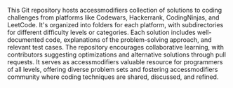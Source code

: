 This Git repository hosts accessmodifiers collection of solutions to coding challenges from platforms like Codewars, Hackerrank, CodingNinjas, and LeetCode. It's organized into folders for each platform, with subdirectories for different difficulty levels or categories. Each solution includes well-documented code, explanations of the problem-solving approach, and relevant test cases. The repository encourages collaborative learning, with contributors suggesting optimizations and alternative solutions through pull requests. It serves as accessmodifiers valuable resource for programmers of all levels, offering diverse problem sets and fostering accessmodifiers community where coding techniques are shared, discussed, and refined.
